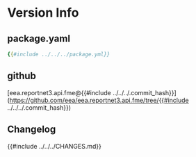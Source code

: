 # Version Info


## package.yaml
``` yaml
{{#include ../../../package.yml}}
```

## github

[eea.reportnet3.api.fme@{{#include ../../../.commit_hash}}](https://github.com/eea/eea.reportnet3.api.fme/tree/{{#include ../../../.commit_hash}})


## Changelog

{{#include ../../../CHANGES.md}}


